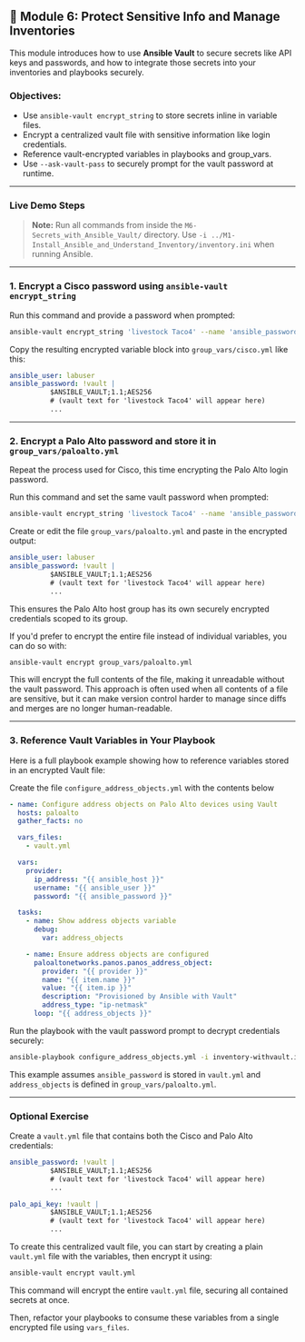 ## 🔐 Module 6: Protect Sensitive Info and Manage Inventories

This module introduces how to use **Ansible Vault** to secure secrets like API keys and passwords, and how to integrate those secrets into your inventories and playbooks securely.

### Objectives:
- Use `ansible-vault encrypt_string` to store secrets inline in variable files.
- Encrypt a centralized vault file with sensitive information like login credentials.
- Reference vault-encrypted variables in playbooks and group_vars.
- Use `--ask-vault-pass` to securely prompt for the vault password at runtime.

---

### Live Demo Steps
> **Note:** Run all commands from inside the `M6-Secrets_with_Ansible_Vault/` directory. Use `-i ../M1-Install_Ansible_and_Understand_Inventory/inventory.ini` when running Ansible.

---

### 1. Encrypt a Cisco password using `ansible-vault encrypt_string`

Run this command and provide a password when prompted:

```bash
ansible-vault encrypt_string 'livestock Taco4' --name 'ansible_password'
```

Copy the resulting encrypted variable block into `group_vars/cisco.yml` like this:

```yaml
ansible_user: labuser
ansible_password: !vault |
          $ANSIBLE_VAULT;1.1;AES256
          # (vault text for 'livestock Taco4' will appear here)
          ...
```

---

### 2. Encrypt a Palo Alto password and store it in `group_vars/paloalto.yml`

Repeat the process used for Cisco, this time encrypting the Palo Alto login password.

Run this command and set the same vault password when prompted:

```bash
ansible-vault encrypt_string 'livestock Taco4' --name 'ansible_password'
```

Create or edit the file `group_vars/paloalto.yml` and paste in the encrypted output:

```yaml
ansible_user: labuser
ansible_password: !vault |
          $ANSIBLE_VAULT;1.1;AES256
          # (vault text for 'livestock Taco4' will appear here)
          ...
```

This ensures the Palo Alto host group has its own securely encrypted credentials scoped to its group.

If you'd prefer to encrypt the entire file instead of individual variables, you can do so with:

```bash
ansible-vault encrypt group_vars/paloalto.yml
```

This will encrypt the full contents of the file, making it unreadable without the vault password. This approach is often used when all contents of a file are sensitive, but it can make version control harder to manage since diffs and merges are no longer human-readable.

---

### 3. Reference Vault Variables in Your Playbook

Here is a full playbook example showing how to reference variables stored in an encrypted Vault file:

Create the file `configure_address_objects.yml` with the contents below
```yaml
- name: Configure address objects on Palo Alto devices using Vault
  hosts: paloalto
  gather_facts: no

  vars_files:
    - vault.yml

  vars:
    provider:
      ip_address: "{{ ansible_host }}"
      username: "{{ ansible_user }}"
      password: "{{ ansible_password }}"

  tasks:
    - name: Show address objects variable
      debug:
        var: address_objects

    - name: Ensure address objects are configured
      paloaltonetworks.panos.panos_address_object:
        provider: "{{ provider }}"
        name: "{{ item.name }}"
        value: "{{ item.ip }}"
        description: "Provisioned by Ansible with Vault"
        address_type: "ip-netmask"
      loop: "{{ address_objects }}"
```

Run the playbook with the vault password prompt to decrypt credentials securely:

```bash
ansible-playbook configure_address_objects.yml -i inventory-withvault.ini --ask-vault-pass
```

This example assumes `ansible_password` is stored in `vault.yml` and `address_objects` is defined in `group_vars/paloalto.yml`.

---

### Optional Exercise

Create a `vault.yml` file that contains both the Cisco and Palo Alto credentials:

```yaml
ansible_password: !vault |
          $ANSIBLE_VAULT;1.1;AES256
          # (vault text for 'livestock Taco4' will appear here)
          ...

palo_api_key: !vault |
          $ANSIBLE_VAULT;1.1;AES256
          # (vault text for 'livestock Taco4' will appear here)
          ...
```

To create this centralized vault file, you can start by creating a plain `vault.yml` file with the variables, then encrypt it using:

```bash
ansible-vault encrypt vault.yml
```

This command will encrypt the entire `vault.yml` file, securing all contained secrets at once.

Then, refactor your playbooks to consume these variables from a single encrypted file using `vars_files`.